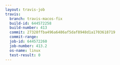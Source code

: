 ```yaml
---
layout: travis-job
travis:
  branch: travis-macos-fix
  build-id: 644572258
  build-number: 413
  commit: 27328ffba496a6486af5daf8948d1a1703618719
  commit-range: 
  job-id: 644572260
  job-number: 413.2
  os-name: linux
  test-result: 0
---
```

